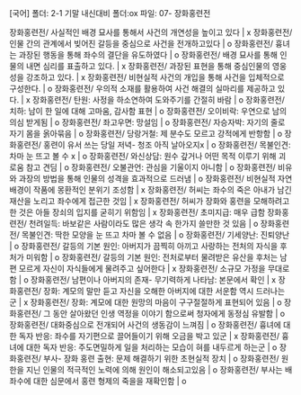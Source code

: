 [국어] 
폴더: 2-1 기말 내신대비
폴더:ox
파일: 07- 장화홍련전

장화홍련전/ 사실적인 배경 묘사를 통해서 사건의 개연성을 높이고 있다			| x
장화홍련전/ 인물 간의 관계에서 빚어진 갈등을 중심으로 사건을 전개하고있다			| o
장화홍련전/ 흉녀는 과장된 행동을 통해 좌수의 결단을 유도하였다			| o
장화홍련전/ 배경 묘사를 통해 인물의 내면 심리를 표출하고 있다.			| x
장화홍련전/ 과장된 표현을 통해 중심인물의 영웅성을 강조하고 있다.			| x
장화홍련전/ 비현실적 사건의 개입을 통해 사건을 입체적으로 구성한다.			| o
장화홍련전/ 우의적 소재를 활용하여 사건 해결의 실마리를 제공하고 있다.			| x
장화홍련전/ 탄원: 사정을 하소연하여 도와주기를 간절히 바람			| o
장화홍련전/ 치하: 남이 한 일에 대해 고마움, 감사함 표현			| o
장화홍련전/ 오이비락: 우연으로 남의 의심 받게됨			| o
장화홍련전/ 좌고우면: 망설임			| o
장화홍련전/ 자승자박: 자기의 줄로 자기 몸을 옭아묶음			| o
장화홍련전/ 당랑거철: 제 분수도 모르고 강적에게 반항함			| o
장화홍련전/ 홍련이 유서 쓰는 당일 저녁- 청조 아직 날아오지x			| o
장화홍련전/ 목불인견: 차마 눈 뜨고 볼 수 x			| o
장화홍련전/ 와신상담: 원수 갚거나 어떤 목적 이루기 위해 괴로움 참고 견딤			| o
장화홍련전/ 오불관언: 관심을 기울이지 아니함			| o
장화홍련전/ 비유와 과장의 방법을 통해 인물의 성격을 효과적으로 드러냄			| o
장화홍련전/ 비현실적 자연 배경이 작품에 몽환적인 분위기 조성함			| x
장화홍련전/ 허씨는 좌수의 죽은 아내가 남긴 재산을 노리고 좌수에게 접근한 것임			| x
장화홍련전/ 허씨가 장화와 홍련을 모해하려고 한 것은 아들 장쇠의 입지를 굳히기 위함임			| x
장화홍련전/ 초미지급: 매우 급함
장화홍련전/ 천려일득: 바보같은 사람이라도 많은 생각 속 한가지 쓸만한 것 있음			| o
장화홍련전/ 목불인견: 딱한 모양을 눈 뜨고 차마 볼 수 없음			| o
장화홍련전/ 기세양난: 진퇴양난			| o
장화홍련전/ 갈등의 기본 원인: 아버지가 끔찍히 아끼고 사랑하는 전처의 자식을 후처가 미워함			| o
장화홍련전/ 갈등의 기본 원인: 전처로부터 물려받은 유산을 후처는 남편 모르게 자신이 자식들에게 물려주고 싶어한다			| x
장화홍련전/ 소규모 가정을 무대로 함			| o
장화홍련전/ 남편이나 아버지의 존재- 무기력하게 나타남: 본문에서 확인			| x
장화홍련전/ 장화: 계모의 말만 듣고 자신을 오해한 아버지에 대한 서운함 역시 드러나는 군			| x
장화홍련전/ 장화: 계모에 대한 원망의 마음이 구구절절하게 표현되어 있음			| o
장화홍련전/ 그 동안 살아왔던 인생 역정을 이야기 함으로써 청자에게 동정심 유발함			| o
장화홍련전/ 대화중심으로 전개되어 사건의 생동감이 느껴짐			| o
장화홍련전/ 흉녀에 대한 독자 반응: 좌수를 자기편으로 끌어들이기 위해 오금을 박고 있군			| x
장화홍련전/ 흉녀에 대한 독자 반응: 주도면밀하게 일을 처리하는 모습이 혀를 내두르게 하는군			| o
장화홍련전/ 부사- 장화 홍련 출현: 문제 해결하기 위한 초현실적 장치			| o
장화홍련전/ 원한을 지닌 인물의 적극적인 노력에 의해 원인이 해소되고있음			| o
장화홍련전/ 부사는 배 좌수에 대한 심문에서 홍련 형제의 죽을을 재확인함			| o
